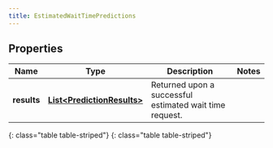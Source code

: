 ```yaml
---
title: EstimatedWaitTimePredictions
---
```


## Properties

| Name | Type | Description | Notes |
| ------------ | ------------- | ------------- | ------------- |
| **results** | [**List&lt;PredictionResults&gt;**](PredictionResults.html) | Returned upon a successful estimated wait time request. |  |
{: class="table table-striped"}
{: class="table table-striped"}



